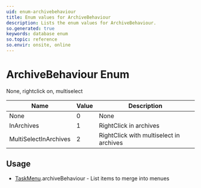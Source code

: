 ```yaml
---
uid: enum-archivebehaviour
title: Enum values for ArchiveBehaviour
description: Lists the enum values for ArchiveBehaviour.
so.generated: true
keywords: database enum
so.topic: reference
so.envir: onsite, online
---
```


# ArchiveBehaviour Enum

None, rightclick on, multiselect

| Name | Value | Description |
|------|-------|-------------|
|None|0|None|
|InArchives|1|RightClick in archives|
|MultiSelectInArchives|2|RightClick with multiselect in archives|

## Usage

* [TaskMenu](../taskmenu.md).archiveBehaviour - List items to merge into menues
